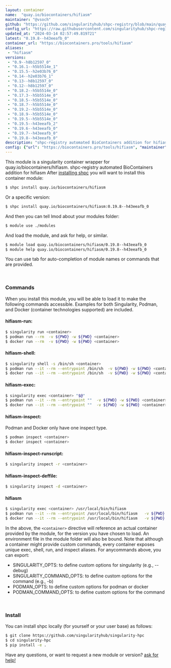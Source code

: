```yaml
---
layout: container
name:  "quay.io/biocontainers/hifiasm"
maintainer: "@vsoch"
github: "https://github.com/singularityhub/shpc-registry/blob/main/quay.io/biocontainers/hifiasm/container.yaml"
config_url: "https://raw.githubusercontent.com/singularityhub/shpc-registry/main/quay.io/biocontainers/hifiasm/container.yaml"
updated_at: "2024-03-14 02:57:49.819721"
latest: "0.19.8--h43eeafb_0"
container_url: "https://biocontainers.pro/tools/hifiasm"
aliases:
 - "hifiasm"
versions:
 - "0.9--h8b12597_0"
 - "0.16.1--h5b5514e_1"
 - "0.15.5--h2e03b76_0"
 - "0.14--h2e03b76_1"
 - "0.13--h8b12597_0"
 - "0.12--h8b12597_0"
 - "0.18.2--h5b5514e_0"
 - "0.17.3--h5b5514e_0"
 - "0.18.5--h5b5514e_0"
 - "0.18.7--h5b5514e_0"
 - "0.19.2--h5b5514e_0"
 - "0.18.9--h5b5514e_0"
 - "0.19.5--h5b5514e_0"
 - "0.19.5--h43eeafb_2"
 - "0.19.6--h43eeafb_0"
 - "0.19.7--h43eeafb_0"
 - "0.19.8--h43eeafb_0"
description: "shpc-registry automated BioContainers addition for hifiasm"
config: {"url": "https://biocontainers.pro/tools/hifiasm", "maintainer": "@vsoch", "description": "shpc-registry automated BioContainers addition for hifiasm", "latest": {"0.19.8--h43eeafb_0": "sha256:f0ee25fcc37af9e2260d2145b4ae54bcd43c90bd5cab777833917b5ae1a08647"}, "tags": {"0.9--h8b12597_0": "sha256:d3e1ccc462ae75a00b8c4eab3ec8d5d8335fd7eda7576d1d5c0418e2555cd507", "0.16.1--h5b5514e_1": "sha256:14c7e3b16c788dc6d621d05a75ed25b365009bcd4791dc0c65c4619c1fbf538f", "0.15.5--h2e03b76_0": "sha256:e664c4bcb49644239792f063afb7cd72d221e4274dd2372543c7ded4a7e6a92e", "0.14--h2e03b76_1": "sha256:b20aad6d6536a175cc5aad1fa3c67f2ba8c75d1a63422ca349dceb78a121235e", "0.13--h8b12597_0": "sha256:3960cb1f855429333a74342e8c7bca7daf3f67eb28bffec5194d0740e125d7ca", "0.12--h8b12597_0": "sha256:e91dfc489e6c592f01647c3e149ea8629331028f5a73c95c11f085b5bec593c9", "0.18.2--h5b5514e_0": "sha256:446da2717505c90a4ef7ac0f85988f21626ffeb7ab5e106c029707dda510100e", "0.17.3--h5b5514e_0": "sha256:52954d3b58e475e3f627e4e92995a75231904e6c2b13e1b41d1e4ad41899f0bf", "0.18.5--h5b5514e_0": "sha256:19730c5e8923ddd5d428dc5c5561ef62beb0542716ef0301dce3d674613c9e5d", "0.18.7--h5b5514e_0": "sha256:fe90ab61eb7489a0e0c12922fc7a735d2ba2c6d5d4a9f693a1f98835042af7c9", "0.19.2--h5b5514e_0": "sha256:29afc4a3e4d368ef2bfbeb0f8f0704ef70f3e6579bbaab8f6dcf17fa9cdc3e17", "0.18.9--h5b5514e_0": "sha256:07b0c7cc3b76b418ed66f5613d52208853be36f3d54424fec07e380e88b72a7a", "0.19.5--h5b5514e_0": "sha256:c07b3bc3ed172fcf1d7cc515222724b30a436492713288df3451f37c97c3f3c0", "0.19.5--h43eeafb_2": "sha256:57cbd192ec04ef59aeec57b8bf54c173829e59f4752d3f9215399cca951bc5bd", "0.19.6--h43eeafb_0": "sha256:0ca92e845855bc928b57285219596b61059ccce72aa78843ff9171564470d2e1", "0.19.7--h43eeafb_0": "sha256:acb8bf9fe27d3ac3d7c02e6d5ea2df14229ea05b3809d230e157198b68e3ef55", "0.19.8--h43eeafb_0": "sha256:f0ee25fcc37af9e2260d2145b4ae54bcd43c90bd5cab777833917b5ae1a08647"}, "docker": "quay.io/biocontainers/hifiasm", "aliases": {"hifiasm": "/usr/local/bin/hifiasm"}}
---
```


This module is a singularity container wrapper for quay.io/biocontainers/hifiasm.
shpc-registry automated BioContainers addition for hifiasm
After [installing shpc](#install) you will want to install this container module:


```bash
$ shpc install quay.io/biocontainers/hifiasm
```

Or a specific version:

```bash
$ shpc install quay.io/biocontainers/hifiasm:0.19.8--h43eeafb_0
```

And then you can tell lmod about your modules folder:

```bash
$ module use ./modules
```

And load the module, and ask for help, or similar.

```bash
$ module load quay.io/biocontainers/hifiasm/0.19.8--h43eeafb_0
$ module help quay.io/biocontainers/hifiasm/0.19.8--h43eeafb_0
```

You can use tab for auto-completion of module names or commands that are provided.

<br>

### Commands

When you install this module, you will be able to load it to make the following commands accessible.
Examples for both Singularity, Podman, and Docker (container technologies supported) are included.

#### hifiasm-run:

```bash
$ singularity run <container>
$ podman run --rm  -v ${PWD} -w ${PWD} <container>
$ docker run --rm  -v ${PWD} -w ${PWD} <container>
```

#### hifiasm-shell:

```bash
$ singularity shell -s /bin/sh <container>
$ podman run --it --rm --entrypoint /bin/sh  -v ${PWD} -w ${PWD} <container>
$ docker run --it --rm --entrypoint /bin/sh  -v ${PWD} -w ${PWD} <container>
```

#### hifiasm-exec:

```bash
$ singularity exec <container> "$@"
$ podman run --it --rm --entrypoint ""  -v ${PWD} -w ${PWD} <container> "$@"
$ docker run --it --rm --entrypoint ""  -v ${PWD} -w ${PWD} <container> "$@"
```

#### hifiasm-inspect:

Podman and Docker only have one inspect type.

```bash
$ podman inspect <container>
$ docker inspect <container>
```

#### hifiasm-inspect-runscript:

```bash
$ singularity inspect -r <container>
```

#### hifiasm-inspect-deffile:

```bash
$ singularity inspect -d <container>
```


#### hifiasm

```bash
$ singularity exec <container> /usr/local/bin/hifiasm
$ podman run --it --rm --entrypoint /usr/local/bin/hifiasm   -v ${PWD} -w ${PWD} <container> -c " $@"
$ docker run --it --rm --entrypoint /usr/local/bin/hifiasm   -v ${PWD} -w ${PWD} <container> -c " $@"
```



In the above, the `<container>` directive will reference an actual container provided
by the module, for the version you have chosen to load. An environment file in the
module folder will also be bound. Note that although a container
might provide custom commands, every container exposes unique exec, shell, run, and
inspect aliases. For anycommands above, you can export:

 - SINGULARITY_OPTS: to define custom options for singularity (e.g., --debug)
 - SINGULARITY_COMMAND_OPTS: to define custom options for the command (e.g., -b)
 - PODMAN_OPTS: to define custom options for podman or docker
 - PODMAN_COMMAND_OPTS: to define custom options for the command

<br>

### Install

You can install shpc locally (for yourself or your user base) as follows:

```bash
$ git clone https://github.com/singularityhub/singularity-hpc
$ cd singularity-hpc
$ pip install -e .
```

Have any questions, or want to request a new module or version? [ask for help!](https://github.com/singularityhub/singularity-hpc/issues)